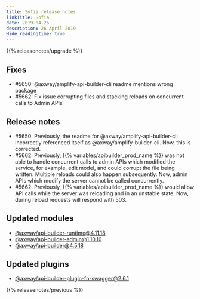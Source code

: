 ```yaml
---
title: Sofia release notes
linkTitle: Sofia
date: 2019-04-26
description: 26 April 2019
Hide_readingtime: true
---
```


{{% releasenotes/upgrade %}}

## Fixes

* #5650: @axway/amplify-api-builder-cli readme mentions wrong package
* #5662: Fix issue corrupting files and stacking reloads on concurrent calls to Admin APIs

## Release notes

* #5650: Previously, the readme for @axway/amplify-api-builder-cli incorrectly referenced itself as @axway/amplify-builder-cli. Now, this is corrected.
* #5662: Previously, {{% variables/apibuilder_prod_name %}} was not able to handle concurrent calls to admin APIs which modified the service, for example, edit model, and could corrupt the file being written. Multiple reloads could also happen subsequently. Now, admin APIs which modify the server cannot be called concurrently.
* #5662: Previously, {{% variables/apibuilder_prod_name %}} would allow API calls while the server was reloading and in an unstable state. Now, during reload requests will respond with 503.

## Updated modules

* [@axway/api-builder-runtime@4.11.18](https://www.npmjs.com/package/@axway/api-builder-runtime/v/4.11.18)
* [@axway/api-builder-admin@1.10.10](https://www.npmjs.com/package/@axway/api-builder-admin/v/1.10.10)
* [@axway/api-builder@4.5.18](https://www.npmjs.com/package/@axway/api-builder/v/4.5.18)

## Updated plugins

* [@axway/api-builder-plugin-fn-swagger@2.6.1](https://www.npmjs.com/package/@axway/api-builder-plugin-fn-swagger/v/2.6.1)

{{% releasenotes/previous %}}
